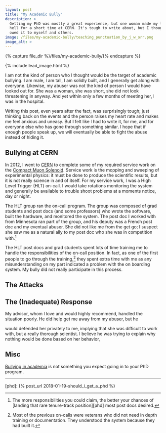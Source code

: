 ```yaml
---
layout: post
title: "My Academic Bully"
description: >
  Getting my PhD was mostly a great experience, but one woman made my life
  hell for a short time at CERN. It's tough to write about, but I thought I
  owed it to myself and others.
image: /files/my-academic-bully/teaching_punctuation_by_j_w_orr.png
image_alt: >
---
```


{% capture file_dir %}/files/my-academic-bully/{% endcapture %}

{% include lead_image.html %}

I am not the kind of person who I thought would be the target of academic
bullying. I am male, I am tall, I am solidly built, and I generally get along
with everyone. Likewise, my abuser was not the kind of person I would have
looked out for. She was a woman, she was short, she did not look threatening
in anyway. And yet within only a few months of meeting her, I was in the
hospital.

Writing this post, even years after the fact, was surprisingly tough; just
thinking back on the events and the person raises my heart rate and makes me
feel anxious and uneasy. But I felt like I had to write it, for me, and for
everyone else who has gone through something similar. I hope that if enough
people speak up, we will eventually be able to fight the abuse instead of
hiding it.

## Bullying at CERN

In 2012, I went to [CERN][cern] to complete some of my required service work
on the [Compact Muon Solenoid][cms]. Service work is the
mopping and sweeping of experimental physics: it must be done to produce the
scientific results, but it is not really science in and of itself. For my
service work, I was a High Level Trigger (HLT) on-call. I would take
rotations monitoring the system and generally be available to trouble shoot
problems at a moments notice, day or night.

[cern]: https://home.cern/
[cms]: https://en.wikipedia.org/wiki/Compact_Muon_Solenoid

The HLT group ran the on-call program. The group was composed of grad students
and post docs (and some professors) who wrote the software, built the
hardware, and monitored the system. The post doc I worked with from Minnesota
ran part of the group, and his deputy was a French post doc and my eventual
abuser. She did not like me from the get go; I suspect she saw me as a natural
ally to my post doc who she was in competition with.[^1]

The HLT post docs and grad students spent lots of time training me to handle
the responsibilities of the on-call position. In fact, as one of the first
people to go through the training,[^2] they spent extra time with me as any
misunderstanding on my part indicated a problem with the on boarding system.
My bully did not really participate in this process.

## The Attacks





## The (Inadequate) Response

My advisor, whom I love and would highly recommend, handled the situation
poorly.  He did help get me away from my abuser, but he

would defended her privately to
me, implying that she was difficult to work with, but a really thorough
scientist. I believe he was trying to explain why nothing would be done based
on her behavior,

## Misc

[Bullying in academia][bullying] is not something you expect going in to your
PhD program.

[bullying]: https://en.wikipedia.org/wiki/Workplace_bullying_in_academia

---

[^1]: The more responsibilities you could claim, the better your chances of [landing that rare tenure-track position][phd] most post docs desired.
[^2]: Most of the previous on-calls were veterans who did not need in depth training or documentation. They understood the system because they had built it.

[phd]: {% post_url 2018-01-19-should_i_get_a_phd %}
